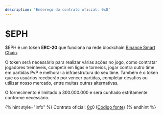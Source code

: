 ```yaml
---
description: 'Endereço do contrato oficial: 0x0'
---
```


# $EPH

$EPH é um token **ERC-20** que funciona na rede blockchain [Binance Smart Chain](https://coinmarketcap.com/alexandria/article/what-is-binance-smart-chain).

O token será necessário para realizar várias ações no jogo, como contratar jogadores treináveis, competir em ligas e torneios, jogar contra outro time em partidas PvP e melhorar a infraestrutura do seu time. Também é o token que os usuários receberão por vencer partidas, completar desafios ou utilizar nosso mercado, entre muitas outras alternativas.

O fornecimento é limitado a 300.000.000 e será cunhado estritamente conforme necessário.

{% hint style="info" %}
Contrato oficial: [0x](https://bscscan.com/token/0xfCf71d52d1aD105A4Dcf5809af5Bd560ABDaca0c)0 ([Código fonte](https://github.com/ephere-football/contracts/blob/master/contracts/EpherERC20.sol))
{% endhint %}
